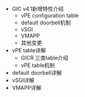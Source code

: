 + GIC v4.1新增特性介绍
   + vPE configuration table
   + default doorbell机制
   + vSGI
   + VMAPP
   + 其他变更
+ vPE table详解
   + GICR 三类table介绍
   + vPE table机制
+ default doorbell详解
+ vSGI详解
+ VMAPP详解
